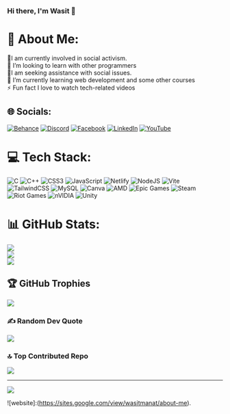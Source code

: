 ### Hi there, I'm Wasit 👋
# 💫 About Me:
🔭I am currently involved in social activism.<br>👯 I’m looking to learn with other programmers<br>🤝I am seeking assistance with social issues.<br>🌱 I’m currently learning web development and some other courses<br>⚡ Fun fact I love to watch tech-related videos


## 🌐 Socials:
[![Behance](https://img.shields.io/badge/Behance-1769ff?logo=behance&logoColor=white)](https://behance.net/wasitmanat) [![Discord](https://img.shields.io/badge/Discord-%237289DA.svg?logo=discord&logoColor=white)](https://discord.gg/735206969564200960) [![Facebook](https://img.shields.io/badge/Facebook-%231877F2.svg?logo=Facebook&logoColor=white)](https://facebook.com/wasitmanat) [![LinkedIn](https://img.shields.io/badge/LinkedIn-%230077B5.svg?logo=linkedin&logoColor=white)](https://linkedin.com/in/wasitmanat) [![YouTube](https://img.shields.io/badge/YouTube-%23FF0000.svg?logo=YouTube&logoColor=white)](https://youtube.com/@wasit_manat) 

# 💻 Tech Stack:
![C](https://img.shields.io/badge/c-%2300599C.svg?style=for-the-badge&logo=c&logoColor=white) ![C++](https://img.shields.io/badge/c++-%2300599C.svg?style=for-the-badge&logo=c%2B%2B&logoColor=white) ![CSS3](https://img.shields.io/badge/css3-%231572B6.svg?style=for-the-badge&logo=css3&logoColor=white) ![JavaScript](https://img.shields.io/badge/javascript-%23323330.svg?style=for-the-badge&logo=javascript&logoColor=%23F7DF1E) ![Netlify](https://img.shields.io/badge/netlify-%23000000.svg?style=for-the-badge&logo=netlify&logoColor=#00C7B7) ![NodeJS](https://img.shields.io/badge/node.js-6DA55F?style=for-the-badge&logo=node.js&logoColor=white) ![Vite](https://img.shields.io/badge/vite-%23646CFF.svg?style=for-the-badge&logo=vite&logoColor=white) ![TailwindCSS](https://img.shields.io/badge/tailwindcss-%2338B2AC.svg?style=for-the-badge&logo=tailwind-css&logoColor=white) ![MySQL](https://img.shields.io/badge/mysql-4479A1.svg?style=for-the-badge&logo=mysql&logoColor=white) ![Canva](https://img.shields.io/badge/Canva-%2300C4CC.svg?style=for-the-badge&logo=Canva&logoColor=white) ![AMD](https://img.shields.io/badge/AMD-%23000000.svg?style=for-the-badge&logo=amd&logoColor=white) ![Epic Games](https://img.shields.io/badge/epicgames-%23313131.svg?style=for-the-badge&logo=epicgames&logoColor=white) ![Steam](https://img.shields.io/badge/steam-%23000000.svg?style=for-the-badge&logo=steam&logoColor=white) ![Riot Games](https://img.shields.io/badge/riotgames-D32936.svg?style=for-the-badge&logo=riotgames&logoColor=white) ![nVIDIA](https://img.shields.io/badge/nVIDIA-%2376B900.svg?style=for-the-badge&logo=nVIDIA&logoColor=white) ![Unity](https://img.shields.io/badge/unity-%23000000.svg?style=for-the-badge&logo=unity&logoColor=white)
# 📊 GitHub Stats:
![](https://github-readme-stats.vercel.app/api?username=wasitmanat&theme=dark&hide_border=false&include_all_commits=false&count_private=false)<br/>
![](https://github-readme-streak-stats.herokuapp.com/?user=wasitmanat&theme=dark&hide_border=false)<br/>
![](https://github-readme-stats.vercel.app/api/top-langs/?username=wasitmanat&theme=dark&hide_border=false&include_all_commits=false&count_private=false&layout=compact)

## 🏆 GitHub Trophies
![](https://github-profile-trophy.vercel.app/?username=wasitmanat&theme=default_repocard&no-frame=false&no-bg=true&margin-w=4)

### ✍️ Random Dev Quote
![](https://quotes-github-readme.vercel.app/api?type=horizontal&theme=gruvbox)

### 🔝 Top Contributed Repo
![](https://github-contributor-stats.vercel.app/api?username=wasitmanat&limit=5&theme=dark&combine_all_yearly_contributions=true)

---
[![](https://visitcount.itsvg.in/api?id=wasitmanat&icon=0&color=2)](https://visitcount.itsvg.in)

![website]:(https://sites.google.com/view/wasitmanat/about-me).

